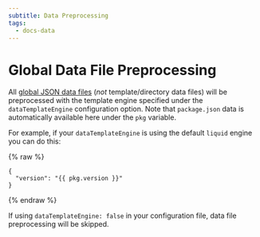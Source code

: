 ```yaml
---
subtitle: Data Preprocessing
tags:
  - docs-data
---
```

# Global Data File Preprocessing

All [global JSON data files](/docs/data-global/) (*not* template/directory data files) will be preprocessed with the template engine specified under the `dataTemplateEngine` configuration option. Note that `package.json` data is automatically available here under the `pkg` variable.

For example, if your `dataTemplateEngine` is using the default `liquid` engine you can do this:

{% raw %}
```
{
  "version": "{{ pkg.version }}"
}
```
{% endraw %}

If using `dataTemplateEngine: false` in your configuration file, data file preprocessing will be skipped.
